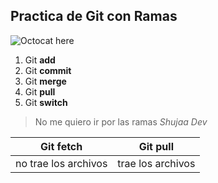 ## Practica de Git con Ramas
![Octocat here](https://avatars.githubusercontent.com/u/583231?v=4)

 1. Git **add**
 2. Git **commit**
 3. Git **merge**
 4. Git **pull**
 5. Git **switch**
 

> No me quiero ir por las ramas
> *Shujaa Dev*

|Git fetch|Git pull  |
|--|--|
|  no trae los archivos|trae los archivos  |


